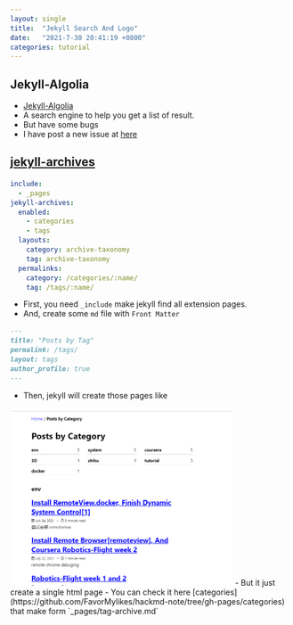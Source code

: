 ```yaml
---
layout: single
title:  "Jekyll Search And Logo"
date:   "2021-7-30 20:41:19 +0800"
categories: tutorial
---
```


## Jekyll-Algolia

- [Jekyll-Algolia](https://mmistakes.github.io/minimal-mistakes/docs/configuration/#algolia)
- A search engine to help you get a list of result.
- But have some bugs
- I have post a new issue at [here](https://github.com/algolia/jekyll-algolia/issues/180)

## [jekyll-archives](https://github.com/jekyll/jekyll-archives)

```yaml
include:
  - _pages
jekyll-archives:
  enabled:
    - categories
    - tags
  layouts:
    category: archive-taxonomy
    tag: archive-taxonomy
  permalinks:
    category: /categories/:name/
    tag: /tags/:name/
```

- First, you need `_include` make jekyll find all extension pages.
- And, create some `md` file with `Front Matter`

```markdown
---
title: "Posts by Tag"
permalink: /tags/
layout: tags
author_profile: true
---
```

- Then, jekyll will create those pages like
<img src="https://raw.githubusercontent.com/FavorMylikes/hackmd-note/img/img20210801015732.png" alt="20210801015732" width="400">
- But it just create a single html page
- You can check it here [categories](https://github.com/FavorMylikes/hackmd-note/tree/gh-pages/categories) that make form `_pages/tag-archive.md`
